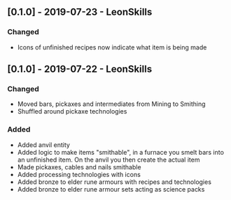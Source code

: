 ## [0.1.0] - 2019-07-23 - LeonSkills

### Changed
- Icons of unfinished recipes now indicate what item is being made

## [0.1.0] - 2019-07-22 - LeonSkills

### Changed
- Moved bars, pickaxes and intermediates from Mining to Smithing
- Shuffled around pickaxe technologies

### Added
- Added anvil entity
- Added logic to make items "smithable", in a furnace you smelt bars into an unfinished item. On the anvil you then create the actual item
- Made pickaxes, cables and nails smithable
- Added processing technologies with icons
- Added bronze to elder rune armours with recipes and technologies
- Added bronze to elder rune armour sets acting as science packs